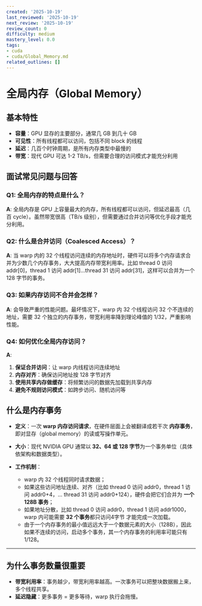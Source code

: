 ```yaml
---
created: '2025-10-19'
last_reviewed: '2025-10-19'
next_review: '2025-10-19'
review_count: 0
difficulty: medium
mastery_level: 0.0
tags:
- cuda
- cuda/Global_Memory.md
related_outlines: []
---
```


# 全局内存（Global Memory）

## 基本特性

* **容量**：GPU 显存的主要部分，通常几 GB 到几十 GB
* **可见性**：所有线程都可以访问，包括不同 block 的线程
* **延迟**：几百个时钟周期，是所有内存类型中最慢的
* **带宽**：现代 GPU 可达 1-2 TB/s，但需要合理的访问模式才能充分利用

## 面试常见问题与回答

### Q1: 全局内存的特点是什么？
**A**: 全局内存是 GPU 上容量最大的内存，所有线程都可以访问，但延迟最高（几百 cycle）。虽然带宽很高（TB/s 级别），但需要通过合并访问等优化手段才能充分利用。

### Q2: 什么是合并访问（Coalesced Access）？
**A**: 当 warp 内的 32 个线程访问连续的内存地址时，硬件可以将多个内存请求合并为少数几个内存事务，大大提高内存带宽利用率。比如 thread 0 访问 addr[0]，thread 1 访问 addr[1]...thread 31 访问 addr[31]，这样可以合并为一个 128 字节的事务。

### Q3: 如果内存访问不合并会怎样？
**A**: 会导致严重的性能问题。最坏情况下，warp 内 32 个线程访问 32 个不连续的地址，需要 32 个独立的内存事务，带宽利用率降到理论峰值的 1/32，严重影响性能。

### Q4: 如何优化全局内存访问？
**A**: 
1. **保证合并访问**：让 warp 内线程访问连续地址
2. **内存对齐**：确保访问地址按 128 字节对齐
3. **使用共享内存做缓存**：将频繁访问的数据先加载到共享内存
4. **避免不规则访问模式**：如跨步访问、随机访问等

## 什么是内存事务

* **定义**：一次 **warp 内存访问请求**，在硬件层面上会被翻译成若干次 **内存事务**，即对显存（global memory）的读或写操作单元。
* **大小**：现代 NVIDIA GPU 通常以 **32、64 或 128 字节**为一个事务单位（具体依架构和数据类型）。
* **工作机制**：

  * warp 内 32 个线程同时请求数据；
  * 如果这些访问地址连续、对齐（比如 thread 0 访问 addr0，thread 1 访问 addr0+4，… thread 31 访问 addr0+124），硬件会把它们合并为 **一个 128B 事务**；
  * 如果地址分散，比如 thread 0 访问 addr0，thread 1 访问 addr1000，warp 内可能需要 **32 个事务**都只访问4字节 才能完成一次加载。
  * 由于一个内存事务的最小值远远大于一个数据元素的大小（128B），因此如果不连续的访问，启动多个事务，其一个内存事务的利用率可能只有1/128。

---

## 为什么事务数量很重要

* **带宽利用率**：事务越少，带宽利用率越高。一次事务可以把整块数据搬上来，多个线程共享。
* **延迟隐藏**：更多事务 = 更多等待，warp 执行会拖慢。


